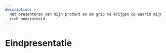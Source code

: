 ```yaml
---
description: >-
  Het presenteren van mijn product en om grip te krijgen op waarin mijn product
  zich onderscheid
---
```


# Eindpresentatie

